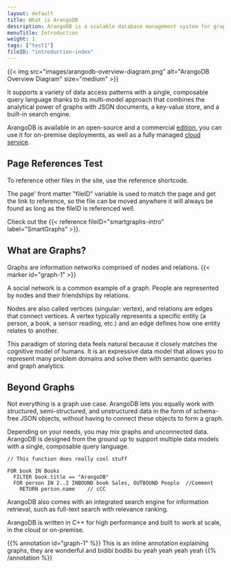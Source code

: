 ```yaml
---
layout: default
title: What is ArangoDB
description: ArangoDB is a scalable database management system for graphs, with a broad range of features and a rich ecosystem
menuTitle: Introduction
weight: 1
tags: ["test1"]
fileID: "introduction-index"
---
```


{{< img src="images/arangodb-overview-diagram.png" alt="ArangoDB Overview Diagram" size="medium" >}}

It supports a variety of data access patterns with a single, composable query
language thanks to its multi-model approach that combines the analytical power
of graphs with JSON documents, a key-value store, and a built-in search engine.

ArangoDB is available in an open-source and a commercial [edition](features.html),
you can use it for on-premise deployments, as well as a fully managed
[cloud service](oasis/).

## Page References Test
To reference other files in the site, use the reference shortcode.

The page' front matter "fileID" variable is used to match the page and get the link to reference, so the file can be moved anywhere it will always
be found as long as the fileID is referenced well.

Check out the {{< reference fileID="smartgraphs-intro" label="SmartGraphs" >}}. 

## What are Graphs?

Graphs are information networks comprised of nodes and relations. {{< marker id="graph-1" >}}

A social network is a common example of a graph. People are represented by nodes
and their friendships by relations.

Nodes are also called vertices (singular: vertex), and relations are edges that
connect vertices.
A vertex typically represents a specific entity (a person, a book, a sensor
reading, etc.) and an edge defines how one entity relates to another.

This paradigm of storing data feels natural because it closely matches the
cognitive model of humans. It is an expressive data model that allows you to
represent many problem domains and solve them with semantic queries and graph
analytics.

## Beyond Graphs

Not everything is a graph use case. ArangoDB lets you equally work with
structured, semi-structured, and unstructured data in the form of schema-free
JSON objects, without having to connect these objects to form a graph.

<!-- TODO:
Seems too disconnected, what is the relation?
Maybe multiple docs, maybe also include folders (collections)?
-->

Depending on your needs, you may mix graphs and unconnected data.
ArangoDB is designed from the ground up to support multiple data models with a
single, composable query language.

```aql
// This function does really cool stuff

FOR book IN Books
  FILTER book.title == "ArangoDB"
  FOR person IN 2..2 INBOUND book Sales, OUTBOUND People  //Comment
    RETURN person.name    // cCC
```

ArangoDB also comes with an integrated search engine for information retrieval,
such as full-text search with relevance ranking.

ArangoDB is written in C++ for high performance and built to work at scale, in
the cloud or on-premise.

<!-- deployment options, move from features page, on-prem vs cloud? -->

{{% annotation id="graph-1" %}}
This is an inline annotation explaining graphs, they are wonderful and bidibi bodibi bu
yeah yeah yeah
yeah
{{% /annotation %}}
